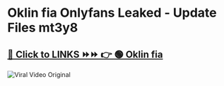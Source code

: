 
 # Oklin fia Onlyfans Leaked - Update Files mt3y8

## <h2><a href="https://clipsfans.com/Oklin_fia&ref=git">🔗 Click to LINKS ⏩⏩ 👉 🟢 Oklin fia </a></h2>

<a href="https://clipsfans.com/Oklin_fia&ref=git" rel="nofollow" data-target="animated-image.originalLink"><img src="https://i.ibb.co.com/xMMVF88/686577567.gif" alt="Viral Video Original" style="max-width: 100%; display: inline-block;" data-target="animated-image.originalImage"></a>

